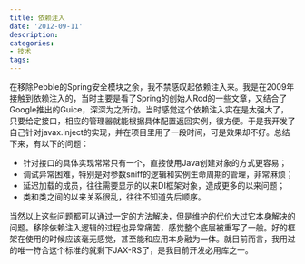 ```yaml
---
title: 依赖注入
date: '2012-09-11'
description:
categories:
- 技术
tags:
---
```


在移除Pebble的Spring安全模块之余，我不禁感叹起依赖注入来。我是在2009年接触到依赖注入的，当时主要是看了Spring的创始人Rod的一些文章，又结合了Google推出的Guice，深深为之所动。当时感觉这个依赖注入实在是太强大了，只要给定接口，相应的管理器就能根据具体配置返回实例，很方便。于是我开发了自己针对javax.inject的实现，并在项目里用了一段时间，可是效果却不好。总结下来，有以下的问题：
<ul>
	<li>针对接口的具体实现常常只有一个，直接使用Java创建对象的方式更容易；</li>
	<li>调试异常困难，特别是对参数sniff的逻辑和实例生命周期的管理，非常麻烦；</li>
	<li>延迟加载的成员，往往需要显示的以来DI框架对象，造成更多的以来问题；</li>
	<li>类和类之间的以来关系很乱，往往不知道先后顺序。</li>
</ul>
当然以上这些问题都可以通过一定的方法解决，但是维护的代价大过它本身解决的问题。移除依赖注入逻辑的过程也异常痛苦，感觉整个底层被重写了一般。好的框架在使用的时候应该毫无感觉，甚至能和应用本身融为一体。就目前而言，我用过的唯一符合这个标准的就剩下JAX-RS了，是我目前开发必用库之一。
